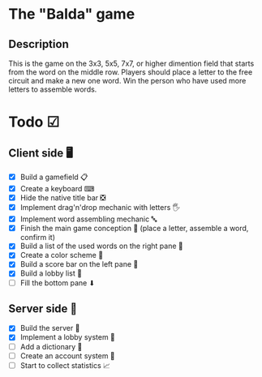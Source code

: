 # The "Balda" game
## Description
This is the game on the 3x3, 5x5, 7x7, or higher dimention field that starts from the word on the middle row. Players should place a letter to the free circuit and make a new one word. Win the person who have used more letters to assemble words.

# Todo ☑
## Client side 🖥
- [X] Build a gamefield 📋
- [X] Create a keyboard ⌨
- [X] Hide the native title bar ❎
- [X] Implement drag'n'drop mechanic with letters 🖐
- [X] Implement word assembling mechanic 🔤
- [X] Finish the main game conception 🏁 (place a letter, assemble a word, confirm it)
- [X] Build a list of the used words on the right pane 📝
- [X] Create a color scheme 🎨
- [X] Build a score bar on the left pane 🌟
- [X] Build a lobby list 🚪
- [ ] Fill the bottom pane ⬇

## Server side 🔗
- [X] Build the server 💾
- [X] Implement a lobby system 🚪
- [ ] Add a dictionary 📖
- [ ] Create an account system 🛂
- [ ] Start to collect statistics 📈
